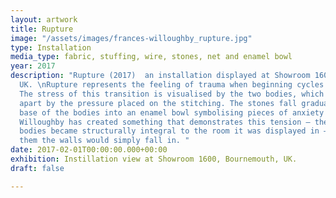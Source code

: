 ```yaml
---
layout: artwork
title: Rupture
image: "/assets/images/frances-willoughby_rupture.jpg"
type: Installation
media_type: fabric, stuffing, wire, stones, net and enamel bowl
year: 2017
description: "Rupture (2017)  an installation displayed at Showroom 1600 in Bournemouth,
  UK. \nRupture represents the feeling of trauma when beginning cycles of change.
  The stress of this transition is visualised by the two bodies, which are being ripped
  apart by the pressure placed on the stitching. The stones fall gradually from the
  base of the bodies into an enamel bowl symbolising pieces of anxiety being relinquished.
  Willoughby has created something that demonstrates this tension – the sculptural
  bodies became structurally integral to the room it was displayed in – as if by removing
  them the walls would simply fall in. "
date: 2017-02-01T00:00:00.000+00:00
exhibition: Instillation view at Showroom 1600, Bournemouth, UK.
draft: false

---
```

